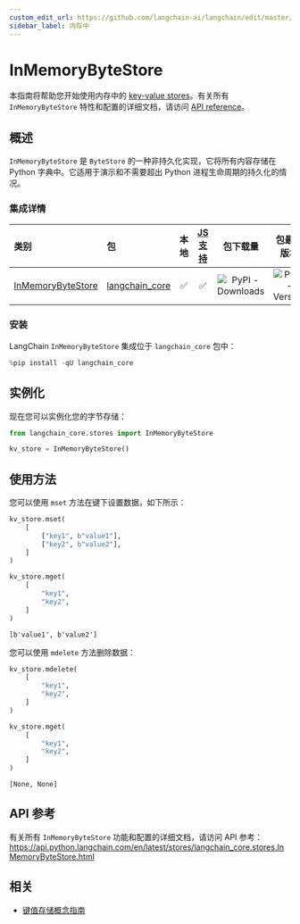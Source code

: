 ```yaml
---
custom_edit_url: https://github.com/langchain-ai/langchain/edit/master/docs/docs/integrations/stores/in_memory.ipynb
sidebar_label: 内存中
---
```


# InMemoryByteStore

本指南将帮助您开始使用内存中的 [key-value stores](/docs/concepts/#key-value-stores)。有关所有 `InMemoryByteStore` 特性和配置的详细文档，请访问 [API reference](https://api.python.langchain.com/en/latest/stores/langchain_core.stores.InMemoryByteStore.html)。

## 概述

`InMemoryByteStore` 是 `ByteStore` 的一种非持久化实现，它将所有内容存储在 Python 字典中。它适用于演示和不需要超出 Python 进程生命周期的持久化的情况。

### 集成详情

| 类别 | 包 | 本地 | [JS 支持](https://js.langchain.com/v0.2/docs/integrations/stores/in_memory/) | 包下载量 | 包最新版本 |
| :--- | :--- | :---: | :---: |  :---: | :---: |
| [InMemoryByteStore](https://api.python.langchain.com/en/latest/stores/langchain_core.stores.InMemoryByteStore.html) | [langchain_core](https://api.python.langchain.com/en/latest/core_api_reference.html) | ✅ | ✅ | ![PyPI - Downloads](https://img.shields.io/pypi/dm/langchain_core?style=flat-square&label=%20) | ![PyPI - Version](https://img.shields.io/pypi/v/langchain_core?style=flat-square&label=%20) |

### 安装

LangChain `InMemoryByteStore` 集成位于 `langchain_core` 包中：

```python
%pip install -qU langchain_core
```

## 实例化

现在您可以实例化您的字节存储：


```python
from langchain_core.stores import InMemoryByteStore

kv_store = InMemoryByteStore()
```

## 使用方法

您可以使用 `mset` 方法在键下设置数据，如下所示：


```python
kv_store.mset(
    [
        ["key1", b"value1"],
        ["key2", b"value2"],
    ]
)

kv_store.mget(
    [
        "key1",
        "key2",
    ]
)
```



```output
[b'value1', b'value2']
```


您可以使用 `mdelete` 方法删除数据：


```python
kv_store.mdelete(
    [
        "key1",
        "key2",
    ]
)

kv_store.mget(
    [
        "key1",
        "key2",
    ]
)
```



```output
[None, None]
```

## API 参考

有关所有 `InMemoryByteStore` 功能和配置的详细文档，请访问 API 参考： https://api.python.langchain.com/en/latest/stores/langchain_core.stores.InMemoryByteStore.html

## 相关

- [键值存储概念指南](/docs/concepts/#key-value-stores)